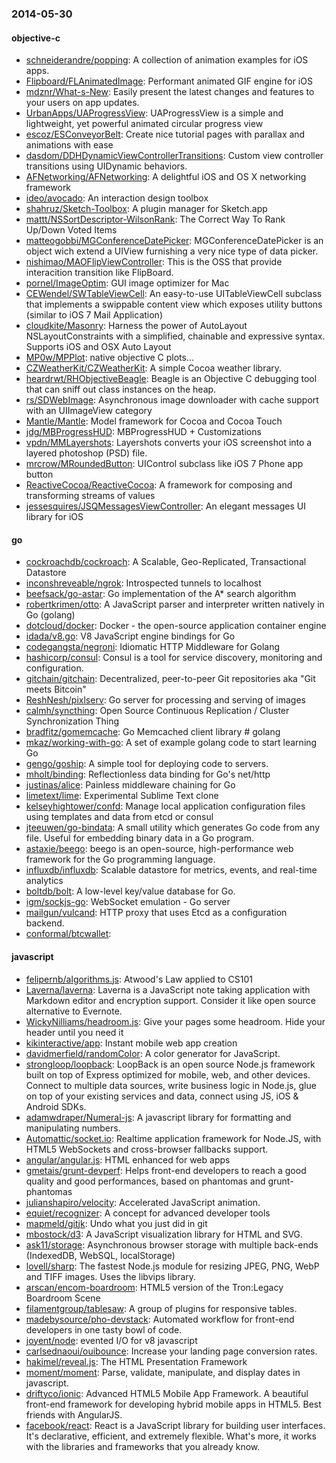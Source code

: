 ### 2014-05-30

#### objective-c
* [schneiderandre/popping](https://github.com/schneiderandre/popping): A collection of animation examples for iOS apps.
* [Flipboard/FLAnimatedImage](https://github.com/Flipboard/FLAnimatedImage): Performant animated GIF engine for iOS
* [mdznr/What-s-New](https://github.com/mdznr/What-s-New): Easily present the latest changes and features to your users on app updates.
* [UrbanApps/UAProgressView](https://github.com/UrbanApps/UAProgressView): UAProgressView is a simple and lightweight, yet powerful animated circular progress view
* [escoz/ESConveyorBelt](https://github.com/escoz/ESConveyorBelt): Create nice tutorial pages with parallax and animations with ease
* [dasdom/DDHDynamicViewControllerTransitions](https://github.com/dasdom/DDHDynamicViewControllerTransitions): Custom view controller transitions using UIDynamic behaviors.
* [AFNetworking/AFNetworking](https://github.com/AFNetworking/AFNetworking): A delightful iOS and OS X networking framework
* [ideo/avocado](https://github.com/ideo/avocado): An interaction design toolbox
* [shahruz/Sketch-Toolbox](https://github.com/shahruz/Sketch-Toolbox): A plugin manager for Sketch.app
* [mattt/NSSortDescriptor-WilsonRank](https://github.com/mattt/NSSortDescriptor-WilsonRank): The Correct Way To Rank Up/Down Voted Items
* [matteogobbi/MGConferenceDatePicker](https://github.com/matteogobbi/MGConferenceDatePicker): MGConferenceDatePicker is an object wich extend a UIView furnishing a very nice type of data picker.
* [nishimao/MAOFlipViewController](https://github.com/nishimao/MAOFlipViewController): This is the OSS that provide interacition transition like FlipBoard.
* [pornel/ImageOptim](https://github.com/pornel/ImageOptim): GUI image optimizer for Mac
* [CEWendel/SWTableViewCell](https://github.com/CEWendel/SWTableViewCell): An easy-to-use UITableViewCell subclass that implements a swippable content view which exposes utility buttons (similar to iOS 7 Mail Application)
* [cloudkite/Masonry](https://github.com/cloudkite/Masonry): Harness the power of AutoLayout NSLayoutConstraints with a simplified, chainable and expressive syntax. Supports iOS and OSX Auto Layout
* [MP0w/MPPlot](https://github.com/MP0w/MPPlot): native objective C plots...
* [CZWeatherKit/CZWeatherKit](https://github.com/CZWeatherKit/CZWeatherKit): A simple Cocoa weather library.
* [heardrwt/RHObjectiveBeagle](https://github.com/heardrwt/RHObjectiveBeagle): Beagle is an Objective C debugging tool that can sniff out class instances on the heap.
* [rs/SDWebImage](https://github.com/rs/SDWebImage): Asynchronous image downloader with cache support with an UIImageView category
* [Mantle/Mantle](https://github.com/Mantle/Mantle): Model framework for Cocoa and Cocoa Touch
* [jdg/MBProgressHUD](https://github.com/jdg/MBProgressHUD): MBProgressHUD + Customizations
* [vpdn/MMLayershots](https://github.com/vpdn/MMLayershots): Layershots converts your iOS screenshot into a layered photoshop (PSD) file.
* [mrcrow/MRoundedButton](https://github.com/mrcrow/MRoundedButton): UIControl subclass like iOS 7 Phone app button
* [ReactiveCocoa/ReactiveCocoa](https://github.com/ReactiveCocoa/ReactiveCocoa): A framework for composing and transforming streams of values
* [jessesquires/JSQMessagesViewController](https://github.com/jessesquires/JSQMessagesViewController): An elegant messages UI library for iOS

#### go
* [cockroachdb/cockroach](https://github.com/cockroachdb/cockroach): A Scalable, Geo-Replicated, Transactional Datastore
* [inconshreveable/ngrok](https://github.com/inconshreveable/ngrok): Introspected tunnels to localhost
* [beefsack/go-astar](https://github.com/beefsack/go-astar): Go implementation of the A* search algorithm
* [robertkrimen/otto](https://github.com/robertkrimen/otto): A JavaScript parser and interpreter written natively in Go (golang)
* [dotcloud/docker](https://github.com/dotcloud/docker): Docker - the open-source application container engine
* [idada/v8.go](https://github.com/idada/v8.go): V8 JavaScript engine bindings for Go
* [codegangsta/negroni](https://github.com/codegangsta/negroni): Idiomatic HTTP Middleware for Golang
* [hashicorp/consul](https://github.com/hashicorp/consul): Consul is a tool for service discovery, monitoring and configuration.
* [gitchain/gitchain](https://github.com/gitchain/gitchain): Decentralized, peer-to-peer Git repositories aka "Git meets Bitcoin"
* [ReshNesh/pixlserv](https://github.com/ReshNesh/pixlserv): Go server for processing and serving of images
* [calmh/syncthing](https://github.com/calmh/syncthing): Open Source Continuous Replication / Cluster Synchronization Thing
* [bradfitz/gomemcache](https://github.com/bradfitz/gomemcache): Go Memcached client library # golang
* [mkaz/working-with-go](https://github.com/mkaz/working-with-go): A set of example golang code to start learning Go
* [gengo/goship](https://github.com/gengo/goship): A simple tool for deploying code to servers.
* [mholt/binding](https://github.com/mholt/binding): Reflectionless data binding for Go's net/http
* [justinas/alice](https://github.com/justinas/alice): Painless middleware chaining for Go
* [limetext/lime](https://github.com/limetext/lime): Experimental Sublime Text clone
* [kelseyhightower/confd](https://github.com/kelseyhightower/confd): Manage local application configuration files using templates and data from etcd or consul
* [jteeuwen/go-bindata](https://github.com/jteeuwen/go-bindata): A small utility which generates Go code from any file. Useful for embedding binary data in a Go program.
* [astaxie/beego](https://github.com/astaxie/beego): beego is an open-source, high-performance web framework for the Go programming language.
* [influxdb/influxdb](https://github.com/influxdb/influxdb): Scalable datastore for metrics, events, and real-time analytics
* [boltdb/bolt](https://github.com/boltdb/bolt): A low-level key/value database for Go.
* [igm/sockjs-go](https://github.com/igm/sockjs-go): WebSocket emulation - Go server 
* [mailgun/vulcand](https://github.com/mailgun/vulcand): HTTP proxy that uses Etcd as a configuration backend.
* [conformal/btcwallet](https://github.com/conformal/btcwallet): 

#### javascript
* [felipernb/algorithms.js](https://github.com/felipernb/algorithms.js): Atwood's Law applied to CS101
* [Laverna/laverna](https://github.com/Laverna/laverna): Laverna is a JavaScript note taking application with Markdown editor and encryption support. Consider it like open source alternative to Evernote.
* [WickyNilliams/headroom.js](https://github.com/WickyNilliams/headroom.js): Give your pages some headroom. Hide your header until you need it
* [kikinteractive/app](https://github.com/kikinteractive/app): Instant mobile web app creation
* [davidmerfield/randomColor](https://github.com/davidmerfield/randomColor): A color generator for JavaScript.
* [strongloop/loopback](https://github.com/strongloop/loopback): LoopBack is an open source Node.js framework built on top of Express optimized for mobile, web, and other devices. Connect to multiple data sources, write business logic in Node.js, glue on top of your existing services and data, connect using JS, iOS & Android SDKs.
* [adamwdraper/Numeral-js](https://github.com/adamwdraper/Numeral-js): A javascript library for formatting and manipulating numbers.
* [Automattic/socket.io](https://github.com/Automattic/socket.io): Realtime application framework for Node.JS, with HTML5 WebSockets and cross-browser fallbacks support.
* [angular/angular.js](https://github.com/angular/angular.js): HTML enhanced for web apps
* [gmetais/grunt-devperf](https://github.com/gmetais/grunt-devperf): Helps front-end developers to reach a good quality and good performances, based on phantomas and grunt-phantomas
* [julianshapiro/velocity](https://github.com/julianshapiro/velocity): Accelerated JavaScript animation.
* [equiet/recognizer](https://github.com/equiet/recognizer): A concept for advanced developer tools
* [mapmeld/gitjk](https://github.com/mapmeld/gitjk): Undo what you just did in git
* [mbostock/d3](https://github.com/mbostock/d3): A JavaScript visualization library for HTML and SVG.
* [ask11/storage](https://github.com/ask11/storage): Asynchronous browser storage with multiple back-ends (IndexedDB, WebSQL, localStorage)
* [lovell/sharp](https://github.com/lovell/sharp): The fastest Node.js module for resizing JPEG, PNG, WebP and TIFF images. Uses the libvips library.
* [arscan/encom-boardroom](https://github.com/arscan/encom-boardroom): HTML5 version of the Tron:Legacy Boardroom Scene
* [filamentgroup/tablesaw](https://github.com/filamentgroup/tablesaw): A group of plugins for responsive tables.
* [madebysource/pho-devstack](https://github.com/madebysource/pho-devstack): Automated workflow for front-end developers in one tasty bowl of code.
* [joyent/node](https://github.com/joyent/node): evented I/O for v8 javascript
* [carlsednaoui/ouibounce](https://github.com/carlsednaoui/ouibounce): Increase your landing page conversion rates.
* [hakimel/reveal.js](https://github.com/hakimel/reveal.js): The HTML Presentation Framework
* [moment/moment](https://github.com/moment/moment): Parse, validate, manipulate, and display dates in javascript.
* [driftyco/ionic](https://github.com/driftyco/ionic): Advanced HTML5 Mobile App Framework. A beautiful front-end framework for developing hybrid mobile apps in HTML5. Best friends with AngularJS.
* [facebook/react](https://github.com/facebook/react): React is a JavaScript library for building user interfaces. It's declarative, efficient, and extremely flexible. What's more, it works with the libraries and frameworks that you already know.

